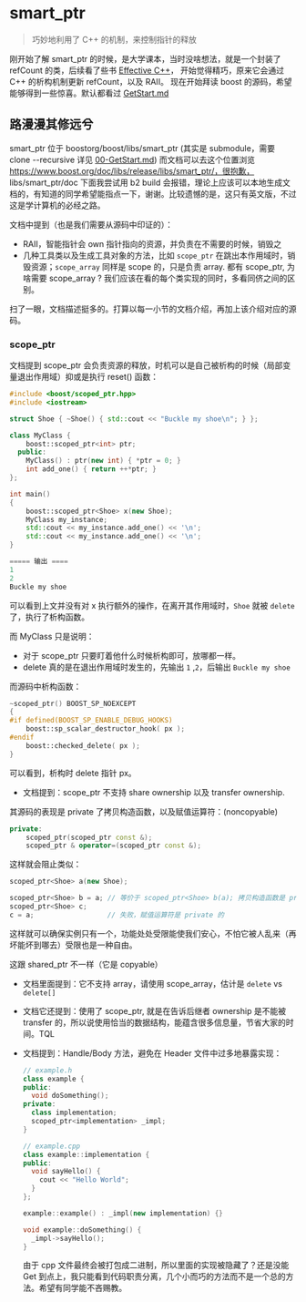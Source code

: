 # smart_ptr

> 巧妙地利用了 C++ 的机制，来控制指针的释放

刚开始了解 smart_ptr 的时候，是大学课本，当时没啥想法，就是一个封装了 refCount 的类，后续看了些书 [Effective C++](https://book.douban.com/subject/1842426/)， 开始觉得精巧，原来它会通过 C++ 的析构机制更新 refCount，以及 RAII。 现在开始拜读 boost 的源码，希望能够得到一些惊喜。默认都看过 [GetStart.md](00-GetStart.md)

## 路漫漫其修远兮

smart_ptr 位于 boostorg/boost/libs/smart_ptr (其实是 submodule，需要 clone --recursive 详见 [00-GetStart.md](00-GetStart.md)) 而文档可以去这个位置浏览 https://www.boost.org/doc/libs/release/libs/smart_ptr/，很抱歉， libs/smart_ptr/doc 下面我尝试用 b2 build 会报错，理论上应该可以本地生成文档的，有知道的同学希望能指点一下，谢谢。比较遗憾的是，这只有英文版，不过这是学计算机的必经之路。

文档中提到（也是我们需要从源码中印证的）：

* RAII，智能指针会 own 指针指向的资源，并负责在不需要的时候，销毁之
* 几种工具类以及生成工具对象的方法，比如 `scope_ptr` 在跳出本作用域时，销毁资源；`scope_array` 同样是 scope 的，只是负责 array. 都有 scope_ptr, 为啥需要 scope_array ? 我们应该在看的每个类实现的同时，多看同侪之间的区别。

扫了一眼，文档描述挺多的。打算以每一小节的文档介绍，再加上该介绍对应的源码。

### scope_ptr

文档提到 scope_ptr 会负责资源的释放，时机可以是自己被析构的时候（局部变量退出作用域）抑或是执行 reset() 函数：

```c++
#include <boost/scoped_ptr.hpp>
#include <iostream>

struct Shoe { ~Shoe() { std::cout << "Buckle my shoe\n"; } };

class MyClass {
    boost::scoped_ptr<int> ptr;
  public:
    MyClass() : ptr(new int) { *ptr = 0; }
    int add_one() { return ++*ptr; }
};

int main()
{
    boost::scoped_ptr<Shoe> x(new Shoe);
    MyClass my_instance;
    std::cout << my_instance.add_one() << '\n';
    std::cout << my_instance.add_one() << '\n';
}

===== 输出 ====
1
2
Buckle my shoe
```

可以看到上文并没有对 x 执行额外的操作，在离开其作用域时，`Shoe` 就被 `delete` 了，执行了析构函数。

而 MyClass 只是说明：

* 对于 scope_ptr 只要盯着他什么时候析构即可，放哪都一样。
* delete 真的是在退出作用域时发生的，先输出 `1` ,`2`，后输出 `Buckle my shoe`

而源码中析构函数：

```c++
~scoped_ptr() BOOST_SP_NOEXCEPT
{
#if defined(BOOST_SP_ENABLE_DEBUG_HOOKS)
    boost::sp_scalar_destructor_hook( px );
#endif
    boost::checked_delete( px );
}
```

可以看到，析构时 delete 指针 px。

* 文档提到：scope_ptr 不支持 share ownership 以及 transfer ownership. 

其源码的表现是 private 了拷贝构造函数，以及赋值运算符：(noncopyable)

``` c++
private:
    scoped_ptr(scoped_ptr const &);
    scoped_ptr & operator=(scoped_ptr const &);
```

这样就会阻止类似：

```c++
scoped_ptr<Shoe> a(new Shoe);

scoped_ptr<Shoe> b = a; // 等价于 scoped_ptr<Shoe> b(a); 拷贝构造函数是 private 的
scoped_ptr<Shoe> c;
c = a;                  // 失败，赋值运算符是 private 的
```

这样就可以确保实例只有一个，功能处处受限能使我们安心，不怕它被人乱来（再坏能坏到哪去）受限也是一种自由。

这跟 shared_ptr 不一样（它是 copyable）

* 文档里面提到：它不支持 array，请使用 scope_array，估计是 `delete` vs `delete[]`

* 文档它还提到：使用了 scope_ptr, 就是在告诉后继者 ownership 是不能被 transfer 的，所以说使用恰当的数据结构，能蕴含很多信息量，节省大家的时间。TQL

* 文档提到：Handle/Body 方法，避免在 Header 文件中过多地暴露实现：

  ```c++
  // example.h
  class example {
  public:
    void doSomething();
  private:
    class implementation;
    scoped_ptr<implementation> _impl;
  }
  
  // example.cpp
  class example::implementation {
  public:
    void sayHello() {
      cout << "Hello World";
    }
  };
  
  example::example() : _impl(new implementation) {}
  
  void example::doSomething() {
    _impl->sayHello();
  }
  ```

  由于 cpp 文件最终会被打包成二进制，所以里面的实现被隐藏了？还是没能 Get 到点上，我只能看到代码职责分离，几个小而巧的方法而不是一个总的方法。希望有同学能不吝赐教。

  

